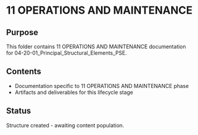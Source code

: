 # 11 OPERATIONS AND MAINTENANCE

## Purpose
This folder contains 11 OPERATIONS AND MAINTENANCE documentation for 04-20-01_Principal_Structural_Elements_PSE.

## Contents
- Documentation specific to 11 OPERATIONS AND MAINTENANCE phase
- Artifacts and deliverables for this lifecycle stage

## Status
Structure created - awaiting content population.
